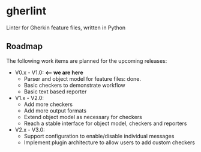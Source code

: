 # gherlint
Linter for Gherkin feature files, written in Python

## Roadmap

The following work items are planned for the upcoming releases:

* V0.x - V1.0: **<-- we are here**
    * Parser and object model for feature files: done.
    * Basic checkers to demonstrate workflow
    * Basic text based reporter
* V1.x - V2.0:
    * Add more checkers
    * Add more output formats
    * Extend object model as necessary for checkers
    * Reach a stable interface for object model, checkers and reporters
* V2.x - V3.0:
    * Support configuration to enable/disable individual messages
    * Implement plugin architecture to allow users to add custom checkers

